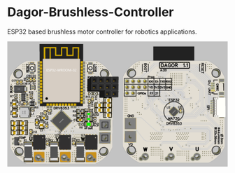 # Dagor-Brushless-Controller
ESP32 based brushless motor controller for robotics applications.

![Board](Images/D1.1.png)
